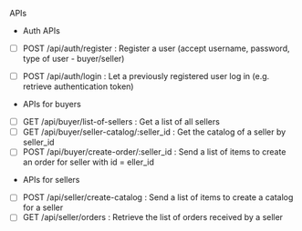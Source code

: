 APIs

- Auth APIs

- [ ] POST /api/auth/register : Register a user (accept username, password, type of user - buyer/seller)

- [ ] POST /api/auth/login : Let a previously registered user log in (e.g. retrieve authentication token)

- APIs for buyers

- [ ] GET /api/buyer/list-of-sellers : Get a list of all sellers
- [ ] GET /api/buyer/seller-catalog/:seller_id : Get the catalog of a seller by seller_id
- [ ] POST /api/buyer/create-order/:seller_id : Send a list of items to create an order for seller with id = eller_id

- APIs for sellers

- [ ] POST /api/seller/create-catalog : Send a list of items to create a catalog for a seller
- [ ] GET /api/seller/orders : Retrieve the list of orders received by a seller
